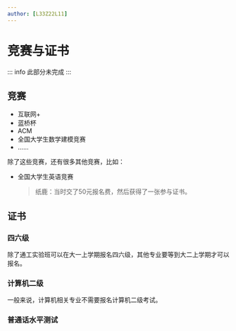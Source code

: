```yaml
---
author: [L33Z22L11]
---
```


# 竞赛与证书

::: info 此部分未完成
:::

## 竞赛

- 互联网+
- 蓝桥杯
- ACM
- 全国大学生数学建模竞赛
- ……

除了这些竞赛，还有很多其他竞赛，比如：

- 全国大学生英语竞赛
  > 纸鹿：当时交了50元报名费，然后获得了一张参与证书。

## 证书

### 四六级

除了通工实验班可以在大一上学期报名四六级，其他专业要等到大二上学期才可以报名。

### 计算机二级

一般来说，计算机相关专业不需要报名计算机二级考试。

### 普通话水平测试
